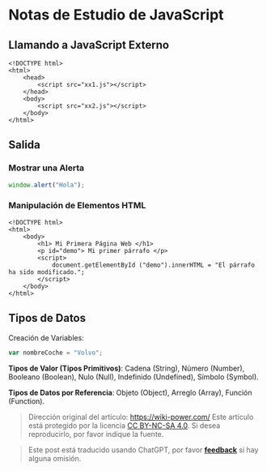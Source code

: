 # Notas de Estudio de JavaScript

## Llamando a JavaScript Externo

```markup
<!DOCTYPE html>
<html>
    <head>
        <script src="xx1.js"></script>
    </head>
    <body>
        <script src="xx2.js"></script>
    </body>
</html>
```

## Salida

### Mostrar una Alerta

```javascript
window.alert("Hola");
```

### Manipulación de Elementos HTML

```markup
<!DOCTYPE html>
<html>
    <body>
        <h1> Mi Primera Página Web </h1>
        <p id="demo"> Mi primer párrafo </p>
        <script>
            document.getElementById ("demo").innerHTML = "El párrafo ha sido modificado.";
        </script>
    </body>
</html>
```

## Tipos de Datos

Creación de Variables:

```javascript
var nombreCoche = "Volvo";
```

**Tipos de Valor (Tipos Primitivos)**: Cadena (String), Número (Number), Booleano (Boolean), Nulo (Null), Indefinido (Undefined), Símbolo (Symbol).

**Tipos de Datos por Referencia**: Objeto (Object), Arreglo (Array), Función (Function).

> Dirección original del artículo: <https://wiki-power.com/>
> Este artículo está protegido por la licencia [CC BY-NC-SA 4.0](https://creativecommons.org/licenses/by/4.0/deed.zh). Si desea reproducirlo, por favor indique la fuente.

> Este post está traducido usando ChatGPT, por favor [**feedback**](https://github.com/linyuxuanlin/Wiki_MkDocs/issues/new) si hay alguna omisión.